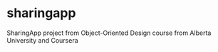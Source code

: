 # sharingapp
SharingApp project from Object-Oriented Design course from Alberta University and Coursera
